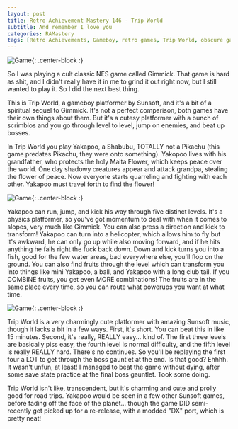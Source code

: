 ```yaml
---
layout: post
title: Retro Achievement Mastery 146 - Trip World
subtitle: And remember I love you
categories: RAMastery
tags: [Retro Achievements, Gameboy, retro games, Trip World, obscure games, Reviews]
---
```



![Game](https://imgur.com/8MSnkgb.png){: .center-block :}

So I was playing a cult classic NES game called Gimmick. That game is hard as shit, and I didn't really have it in me to grind it out right now, but I still wanted to play it. So I did the next best thing.

This is Trip World, a gameboy platformer by Sunsoft, and it's a bit of a spiritual sequel to Gimmick. It's not a perfect comparison, both games have their own things about them. But it's a cutesy platformer with a bunch of scrimblos and you go through level to level, jump on enemies, and beat up bosses.

In Trip World you play Yakapoo, a Shabubu, TOTALLY not a Pikachu (this game predates Pikachu, they were onto something). Yakopoo lives with his grandfather, who protects the holy Maita Flower, which keeps peace over the world. One day shadowy creatures appear and attack grandpa, stealing the flower of peace. Now everyone starts quarreling and fighting with each other. Yakapoo must travel forth to find the flower!

![Game](https://imgur.com/c1ioRF3.png){: .center-block :}

Yakapoo can run, jump, and kick his way through five distinct levels. It's a physics platformer, so you've got momentum to deal with when it comes to slopes, very much like Gimmick. You can also press a direction and kick to transform! Yakapoo can turn into a helicopter, which allows him to fly but it's awkward, he can only go up while also moving forward, and if he hits anything he falls right the fuck back down. Down and kick turns you into a fish, good for the few water areas, bad everywhere else, you'll flop on the ground. You can also find fruits through the level which can transform you into things like mini Yakapoo, a ball, and Yakapoo with a long club tail. If you COMBINE fruits, you get even MORE combinations! The fruits are in the same place every time, so you can route what powerups you want at what time.

![Game](https://imgur.com/garUi9f.png){: .center-block :}

Trip World is a very charmingly cute platformer with amazing Sunsoft music, though it lacks a bit in a few ways. First, it's short. You can beat this in like 15 minutes. Second, it's really, REALLY easy... kind of. The first three levels are basically piss easy, the fourth level is normal difficulty, and the fifth level is really REALLY hard. There's no continues. So you'll be replaying the first four a LOT to get through the boss gauntlet at the end. Is that good? Ehhhh. It wasn't unfun, at least! I managed to beat the game without dying, after some save state practice at the final boss gauntlet. Took some doing.

Trip World isn't like, transcendent, but it's charming and cute and prolly good for road trips. Yakapoo would be seen in a few other Sunsoft games, before fading off the face of the planet... though the game DID semi-recently get picked up for a re-release, with a modded "DX" port, which is pretty neat!